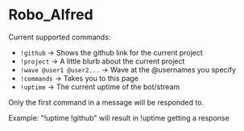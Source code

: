 # Robo_Alfred

Current supported commands:
  - `!github`   -> Shows the github link for the current project
  - `!project`  -> A little blurb about the current project
  - `!wave @user1 @user2...` -> Wave at the @usernames you specify
  - `!commands`     -> Takes you to this page
  - `!uptime`   -> The current uptime of the bot/stream

Only the first command in a message will be responded to.

Example: "!uptime !github" will result in !uptime getting a response
